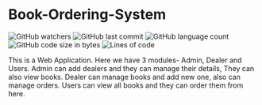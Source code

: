 # Book-Ordering-System
![GitHub watchers](https://img.shields.io/github/watchers/anilectjose/Book-Ordering-System?style=social) ![GitHub last commit](https://img.shields.io/github/last-commit/anilectjose/Book-Ordering-System) ![GitHub language count](https://img.shields.io/github/languages/count/anilectjose/Book-Ordering-System?color=mint) ![GitHub code size in bytes](https://img.shields.io/github/languages/code-size/anilectjose/Book-Ordering-System) ![Lines of code](https://img.shields.io/tokei/lines/github/anilectjose/Book-Ordering-System)

This is a Web Application. Here we have 3 modules- Admin, Dealer and Users. Admin can add dealers and they can manage their details, They can also view books. Dealer can manage books and add new one, also can manage orders. Users can view all books and they can order them from here.
